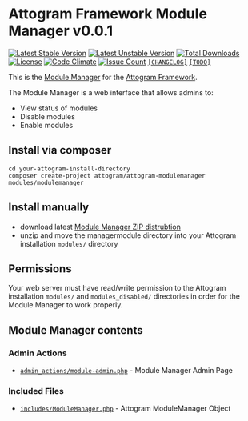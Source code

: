 # Attogram Framework Module Manager v0.0.1

[![Latest Stable Version](https://poser.pugx.org/attogram/attogram-modulemanager/v/stable)](https://packagist.org/packages/attogram/attogram-modulemanager)
[![Latest Unstable Version](https://poser.pugx.org/attogram/attogram-modulemanager/v/unstable)](https://packagist.org/packages/attogram/attogram-modulemanager)
[![Total Downloads](https://poser.pugx.org/attogram/attogram-modulemanager/downloads)](https://packagist.org/packages/attogram/attogram-modulemanager)
[![License](https://poser.pugx.org/attogram/attogram-modulemanager/license)](https://github.com/attogram/attogrammodulemanager/blob/master/LICENSE.md)
[![Code Climate](https://codeclimate.com/github/attogram/attogram-modulemanager/badges/gpa.svg)](https://codeclimate.com/github/attogram/attogram-modulemanager)
[![Issue Count](https://codeclimate.com/github/attogram/attogram-modulemanager/badges/issue_count.svg)](https://codeclimate.com/github/attogram/attogram-modulemanager)
[`[CHANGELOG]`](https://github.com/attogram/attogram-modulemanager/blob/master/CHANGELOG.md)
[`[TODO]`](https://github.com/attogram/attogram-modulemanager/blob/master/TODO.md)

This is the [Module Manager](https://github.com/attogram/attogram-modulemanager)
for the [Attogram Framework](https://github.com/attogram/attogram).

The Module Manager is a web interface that allows admins to:

* View status of modules
* Disable modules
* Enable modules

## Install via composer

```
cd your-attogram-install-directory
composer create-project attogram/attogram-modulemanager modules/modulemanager
```

## Install manually

* download latest
  [Module Manager ZIP distrubtion](https://github.com/attogram/attogram-modulemanager/archive/master.zip)
* unzip and move the managermodule directory into
  your Attogram installation  `modules/` directory

## Permissions

Your web server must have read/write permission to the
Attogram installation `modules/` and `modules_disabled/` directories
in order for the Module Manager to work properly.

## Module Manager contents

### Admin Actions

* [`admin_actions/module-admin.php`](https://github.com/attogram/attogram-modulemanager/blob/master/admin_actions/module-admin.php) - Module Manager Admin Page

### Included Files

* [`includes/ModuleManager.php`](https://github.com/attogram/attogram-modulemanager/blob/master/includes/moduleManager.php) - Attogram ModuleManager Object
